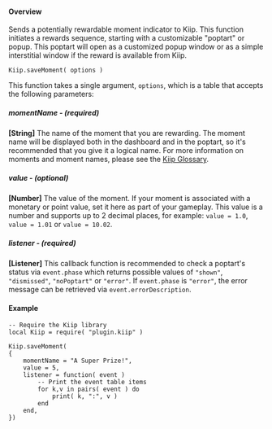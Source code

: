 #### Overview

Sends a potentially rewardable moment indicator to Kiip. This function initiates a rewards sequence, starting with a customizable "poptart" or popup. This poptart will open as a customized popup window or as a simple interstitial window if the reward is available from Kiip.

`````
Kiip.saveMoment( options )
`````

This function takes a single argument, `options`, which is a table that accepts the following parameters:

##### momentName - (required)

__[String]__ The name of the moment that you are rewarding. The moment name will be displayed both in the dashboard and in the poptart, so it's recommended that you give it a logical name. For more information on moments and moment names, please see the [Kiip Glossary](http://docs.kiip.com/en/glossary.html).

##### value - (optional)

__[Number]__ The value of the moment. If your moment is associated with a monetary or point value, set it here as part of your gameplay. This value is a number and supports up to 2 decimal places, for example: `value = 1.0`, `value = 1.01` or `value = 10.02`.

##### listener - (required)

__[Listener]__ This callback function is recommended to check a poptart's status via `event.phase` which returns possible values of `"shown"`, `"dismissed"`, `"noPoptart"` or `"error"`. If `event.phase` is `"error"`, the error message can be retrieved via `event.errorDescription`.

#### Example

	-- Require the Kiip library
	local Kiip = require( "plugin.kiip" )

	Kiip.saveMoment(
	{
	    momentName = "A Super Prize!",
	    value = 5,
	    listener = function( event )
	        -- Print the event table items
	        for k,v in pairs( event ) do
	            print( k, ":", v )
	        end
	    end,
	})